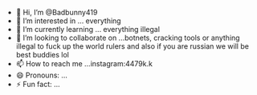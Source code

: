 - 👋 Hi, I’m @Badbunny419
- 👀 I’m interested in ... everything
- 🌱 I’m currently learning ... everything illegal
- 💞️ I’m looking to collaborate on ...botnets, cracking tools or anything illegal to fuck up the world rulers and also if you are russian we will be best buddies lol
- 📫 How to reach me ...instagram:4479k.k
- 😄 Pronouns: ...
- ⚡ Fun fact: ...

<!---
Badbunny419/Badbunny419 is a ✨ special ✨ repository because its `README.md` (this file) appears on your GitHub profile.
You can click the Preview link to take a look at your changes.
--->

